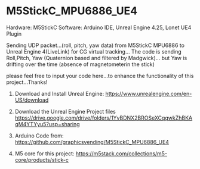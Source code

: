 # M5StickC_MPU6886_UE4

Hardware: M5StickC
Software: Arduino IDE, Unreal Engine 4.25, Lonet UE4 Plugin

Sending UDP packet...(roll, pitch, yaw data) from M5StickC MPU6886 to Unreal Engine 4(LiveLink) for CG virtual tracking... 
The code is sending Roll,Pitch, Yaw (Quaternion based and filtered by Madgwick)... but Yaw is drifting over the time (absence of magnetometerin the stick)

please feel free to input your code here...to enhance the functionality of this project...Thanks!


1. Download and Install Unreal Engine:
https://www.unrealengine.com/en-US/download

2. Download the Unreal Engine Project files
https://drive.google.com/drive/folders/1YvBDNX2BROSeXCqqwkZhBKAqM4YTYyu5?usp=sharing

3. Arduino Code from:
https://github.com/graphicsvending/M5StickC_MPU6886_UE4

4. M5 core for this project:
https://m5stack.com/collections/m5-core/products/stick-c
